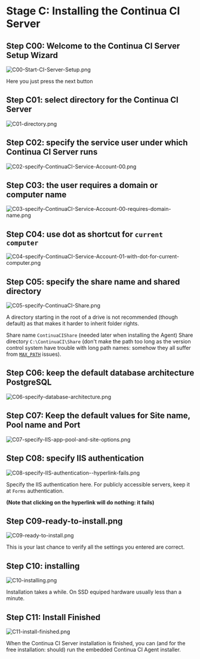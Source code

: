 # Stage C: Installing the Continua CI Server

## Step C00: Welcome to the Continua CI Server Setup Wizard
![C00-Start-CI-Server-Setup.png](Stage-C-Continua-CI-Installing-Server/C00-Start-CI-Server-Setup.png)

Here you just press the next button

## Step C01: select directory for the Continua CI Server
![C01-directory.png](Stage-C-Continua-CI-Installing-Server/C01-directory.png)

## Step C02: specify the service user under which Continua CI Server runs
![C02-specify-ContinuaCI-Service-Account-00.png](Stage-C-Continua-CI-Installing-Server/C02-specify-ContinuaCI-Service-Account-00.png)

## Step C03: the user requires a domain or computer name
![C03-specify-ContinuaCI-Service-Account-00-requires-domain-name.png](Stage-C-Continua-CI-Installing-Server/C03-specify-ContinuaCI-Service-Account-00-requires-domain-name.png)

## Step C04: use dot as shortcut for `current computer`
![C04-specify-ContinuaCI-Service-Account-01-with-dot-for-current-computer.png](Stage-C-Continua-CI-Installing-Server/C04-specify-ContinuaCI-Service-Account-01-with-dot-for-current-computer.png)

## Step C05: specify the share name and shared directory
![C05-specify-ContinuaCI-Share.png](Stage-C-Continua-CI-Installing-Server/C05-specify-ContinuaCI-Share.png)

A directory starting in the root of a drive is not recommended (though default) as that makes it harder to inherit folder rights.

Share name `ContinuaCIShare` (needed later when installing the Agent)
Share directory `C:\ContinuaCI\Share` (don't make the path too long as the version control system have trouble with long path names: somehow they all suffer from [`MAX_PATH`](http://msdn.microsoft.com/en-us/library/aa365247) issues).

## Step C06: keep the default database architecture PostgreSQL
![C06-specify-database-architecture.png](Stage-C-Continua-CI-Installing-Server/C06-specify-database-architecture.png)

## Step C07: Keep the default values for Site name, Pool name and Port
![C07-specify-IIS-app-pool-and-site-options.png](Stage-C-Continua-CI-Installing-Server/C07-specify-IIS-app-pool-and-site-options.png)

## Step C08: specify IIS authentication
![C08-specify-IIS-authentication--hyperlink-fails.png](Stage-C-Continua-CI-Installing-Server/C08-specify-IIS-authentication--hyperlink-fails.png)

Specify the IIS authentication here. For publicly accessible servers, keep it at `Forms` authentication.

**(Note that clicking on the hyperlink will do nothing: it fails)**

## Step C09-ready-to-install.png
![C09-ready-to-install.png](Stage-C-Continua-CI-Installing-Server/C09-ready-to-install.png)

This is your last chance to verify all the settings you entered are correct.

## Step C10: installing
![C10-installing.png](Stage-C-Continua-CI-Installing-Server/C10-installing.png)

Installation takes a while. On SSD equiped hardware usually less than a minute.

## Step C11: Install Finished
![C11-install-finished.png](Stage-C-Continua-CI-Installing-Server/C11-install-finished.png)

When the Continua CI Server installation is finished, you can (and for the free installation: should) run the embedded Continua CI Agent installer.
